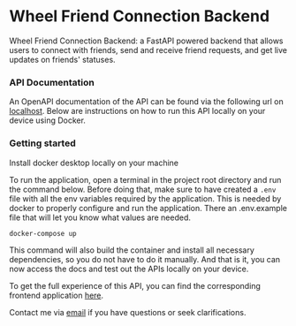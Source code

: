 # Wheel Friend Connection Backend
Wheel Friend Connection Backend: a FastAPI powered backend that allows users to connect with friends,
send and receive friend requests, and get live updates on friends' statuses.

### API Documentation
An OpenAPI documentation of the API can be found via the following url on [localhost](http://localhost:8015/docs). 
Below are instructions on how to run this API locally on your device using Docker.

### Getting started
Install docker desktop locally on your machine

To run the application, open a terminal in the project root directory and run the command below. 
Before doing that, make sure to have created a `.env` file with all the env variables required by 
the application. This is needed by docker to properly configure and run the application. 
There an .env.example file that will let you know what values are needed.

```
docker-compose up
```

This command will also build the container and install all necessary dependencies, so you do not have to do it manually.
And that is it, you can now access the docs and test out the APIs locally on your device.

To get the full experience of this API, you can find the corresponding frontend application [here](https://github.com/iamranchojr/wheel-friend-connection-frontend).

Contact me via [email](mailto:iamranchojr@gmail.com) if you have questions or seek clarifications.